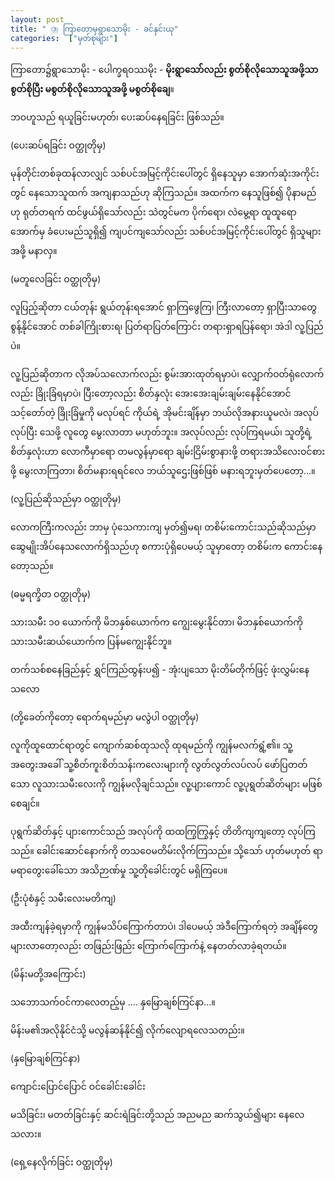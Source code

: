 ```yaml
---
layout: post
title: " ⛈️ ကြာတောမှရွာသောမိုး - ခင်နှင်းယု"
categories:  ["မှတ်စုများ"]
---
```


ကြာတော၌ရွာသောမိုး - ပေါက္ခရဝဿမိုး - **မိုးရွာသော််လည်း စွတ်စိုလိုသောသူအဖို့သာ စွတ်စိုပြီး မစွတ်စိုလိုသောသူအဖို့ မစွတ်စိုချေ**။

ဘဝဟူသည် ရယူခြင်းမဟုတ်၊ ပေးဆပ်နေရခြင်း ဖြစ်သည်။ 

(ပေးဆပ်ရခြင်း ဝတ္ထုတိုမှ)

<!-- more -->
မုန်တိုင်းတစ်ခုထန်လာလျှင် သစ်ပင်အမြင့်ကိုင်းပေါ်တွင် ရှိနေသူမှာ အောက်ဆုံးအကိုင်းတွင် နေသောသူထက် အကျနာသည်ဟု  ဆိုကြသည်။ အထက်က နေသူဖြစ်၍ ပိုနာမည်ဟု ရုတ်တရက်  ထင်ဖွယ်ရှိသော်လည်း သဲတွင်မက ပိုက်ရော၊ လဲမွေ့ရာ ထူထူရော အောက်မှ ခံပေးမည်သူရှိ၍ ကျပင်ကျသော်လည်း သစ်ပင်အမြင့်ကိုင်းပေါ်တွင် ရှိသူများအဖို့ မနာလှ။ 

(မတူလေခြင်း ဝတ္ထုတိုမှ)

လူပြည့်ဆိုတာ ငယ်တုန်း ရွယ်တုန်းရအောင် ရှာကြဖွေကြ၊ ကြီးလာတော့ ရှာပြီးသာတွေ စွန့်နိုင်အောင် တစ်ခါကြိုးစားရ၊ ပြတ်ရာပြတ်ကြောင်း တရားရှာရပြန်ရော၊ အဲဒါ လူ့ပြည်ပဲ။

လူ့ပြည်ဆိုတာက လိုအပ်သလောက်လည်း စွမ်းအားထုတ်ရမှာပဲ၊ လျှောက်ဝတ်ရုံလောက်လည်း ခြိုးခြံရမှာပဲ၊ ပြီးတော့လည်း စိတ်နှလုံး အေးအေးချမ်းချမ်းနေနိုင်အောင် သင့်တော်တဲ့ ခြိုးခြံမှုကို မလုပ်ရင် ကိုယ်ရဲ့ အိုမင်းချိန်မှာ ဘယ်လိုအနားယူမလဲ၊ အလုပ်လုပ်ပြီး သေဖို့ လူတွေ မွေးလာတာ မဟုတ်ဘူး။ အလုပ်လည်း လုပ်ကြရမယ်၊ သူတို့ရဲ့ စိတ်နှလုံးဟာ လောကီမှာရော တမလွန်မှာရော ချမ်းငြိမ်းစွာနားဖို့ တရားအသိလေးဝင်စားဖို့ မွေးလာကြတာ၊ စိတ်မနားရရင်လေ ဘယ်သူဌေးဖြစ်ဖြစ် မနားရဘူးမှတ်ပေတော့...။

(လူ့ပြည်ဆိုသည်မှာ ဝတ္ထုတိုမှ)


လောကကြီးကလည်း ဘာမှ ပုံသေကားကျ မှတ်၍မရ၊ တစိမ်းကောင်းသည်ဆိုသည်မှာ ဆွေမျိုးအိပ်နေသလောက်ရှိသည်ဟု စကားပုံရှိပေမယ့် သူမှာတော့ တစိမ်းက ကောင်းနေတော့သည်။

(ဓမ္မရက္ခိတ ဝတ္ထုတိုမှ)

သားသမီး ၁၀ ယောက်ကို မိဘနှစ်ယောက်က ကျွေးမွေးနိုင်တာ၊ မိဘနှစ်ယောက်ကို သားသမီးဆယ်ယောက်က ပြန်မကျွေးနိုင်ဘူ။

တက်သစ်စနေခြည်နှင့် ရွှင်ကြည်ထွန်းပ၍ -
အုံးပျသော မိုးတိမ်တိုက်ဖြင့် ဖုံးလွှမ်းနေသလော

(တို့ခေတ်ကိုတော့ ရောက်ရမည်မှာ မလွဲပါ ဝတ္ထုတိုမှ)

လူကိုထူထောင်ရာတွင် ကျောက်ဆစ်ထုသလို ထုရမည်ကို ကျွန်မလက်ရွံ့၏။ သူ့အတွေးအခေါ် သူ့စိတ်ကူးစိတ်သန်းကလေးများကို လွတ်လွတ်လပ်လပ် ဖော်ပြတတ်သော လူသားသမီးလေးကို ကျွန်မလိုချင်သည်။  လူ့ပျားကောင် လူ့ပုရွတ်ဆိတ်များ မဖြစ်စေချင်။ 

ပုရွက်ဆိတ်နှင့် ပျားကောင်သည် အလုပ်ကို ထထကြွကြွနှင့် တိတိကျကျတော့ လုပ်ကြသည်။ ခေါင်းဆောင်နောက်ကို တသဝေမတိမ်းလိုက်ကြသည်။ သို့သော် ဟုတ်မဟုတ် ရာမရာတွေးခေါ်သော အသိဉာဏ်မှု သူ့တိုခေါင်းတွင် မရှိကြပေ။

(ဦးပုံစံနှင့် သမီးလေးမတိကျ)


အထီးကျန်ခဲ့ရမှာကို ကျွန်မသိပ်ကြောက်တာပဲ၊ ဒါပေမယ့် အဲဒီကြောက်ရတဲ့ အချိန်တွေ များလာတော့လည်း တဖြည်းဖြည်း ကြောက်ကြောက်နဲ့ နေတတ်လာခဲ့ရတယ်။

(မိန်းမတို့အကြောင်း)

သဘောသက်ဝင်ကာလေတည့်မှ .... နှမြောချစ်ကြင်နာ...။

မိန်းမ၏အလိုနိုင်ငံသို့ မလွန်ဆန်နိုင်၍ လိုက်လျောရလေသတည်း။

(နှမြောချစ်ကြင်နာ)

ကျောင်းပြောင်ပြောင် ဝင်ခေါင်းခေါင်း

မသိခြင်း၊ မတတ်ခြင်းနှင့် ဆင်းရဲခြင်းတို့သည် အညမည ဆက်သွယ်၍များ နေလေသလား။

(ရှေ့နေလိုက်ခြင်း ဝတ္ထုတိုမှ)